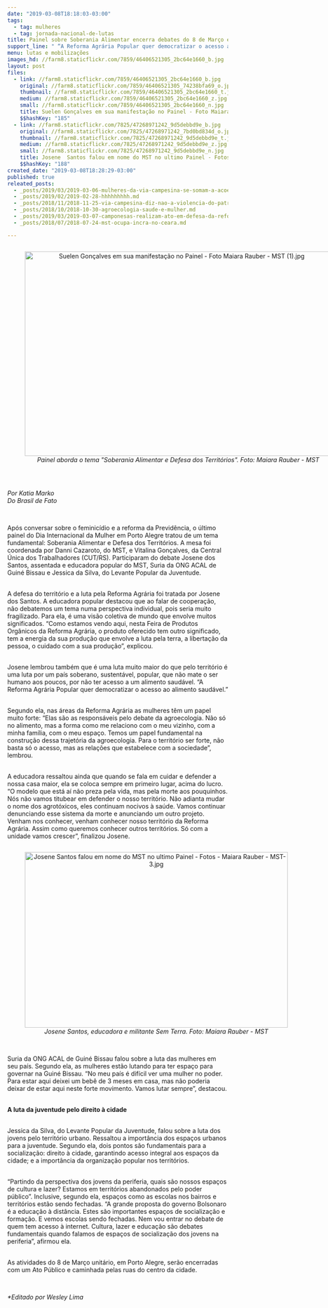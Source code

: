 ```yaml
---
date: "2019-03-08T18:18:03-03:00"
tags:
  - tag: mulheres
  - tag: jornada-nacional-de-lutas
title: Painel sobre Soberania Alimentar encerra debates do 8 de Março em Porto Alegre
support_line: " “A Reforma Agrária Popular quer democratizar o acesso ao alimento saudável”, afirma militante Sem Terra"
menu: lutas e mobilizações
images_hd: //farm8.staticflickr.com/7859/46406521305_2bc64e1660_b.jpg
layout: post
files:
  - link: //farm8.staticflickr.com/7859/46406521305_2bc64e1660_b.jpg
    original: //farm8.staticflickr.com/7859/46406521305_74238bfa69_o.jpg
    thumbnail: //farm8.staticflickr.com/7859/46406521305_2bc64e1660_t.jpg
    medium: //farm8.staticflickr.com/7859/46406521305_2bc64e1660_z.jpg
    small: //farm8.staticflickr.com/7859/46406521305_2bc64e1660_n.jpg
    title: Suelen Gonçalves em sua manifestação no Painel - Foto Maiara Rauber - MST (1).jpg
    $$hashKey: "185"
  - link: //farm8.staticflickr.com/7825/47268971242_9d5debbd9e_b.jpg
    original: //farm8.staticflickr.com/7825/47268971242_7bd0bd834d_o.jpg
    thumbnail: //farm8.staticflickr.com/7825/47268971242_9d5debbd9e_t.jpg
    medium: //farm8.staticflickr.com/7825/47268971242_9d5debbd9e_z.jpg
    small: //farm8.staticflickr.com/7825/47268971242_9d5debbd9e_n.jpg
    title: Josene  Santos falou em nome do MST no ultimo Painel - Fotos - Maiara Rauber - MST-3.jpg
    $$hashKey: "188"
created_date: "2019-03-08T18:28:29-03:00"
published: true
releated_posts:
  - _posts/2019/03/2019-03-06-mulheres-da-via-campesina-se-somam-a-acoes-para-marcar-o-8-de-marco-no-rs.md
  - _posts/2019/02/2019-02-28-hhhhhhhhh.md
  - _posts/2018/11/2018-11-25-via-campesina-diz-nao-a-violencia-do-patriarcado-e-do-capitalismo-dois-males-que-afligem-a-humanidade.md
  - _posts/2018/10/2018-10-30-agroecologia-saude-e-mulher.md
  - _posts/2019/03/2019-03-07-camponesas-realizam-ato-em-defesa-da-reforma-agraria-em-maceio.md
  - _posts/2018/07/2018-07-24-mst-ocupa-incra-no-ceara.md

---
```

<div style="text-align:center">
<figure class="image" style="display:inline-block"><img alt="Suelen Gonçalves em sua manifestação no Painel - Foto Maiara Rauber - MST (1).jpg" height="466" src="//farm8.staticflickr.com/7859/46406521305_2bc64e1660_b.jpg" width="700" />
<figcaption><em>Painel aborda o tema &quot;Soberania Alimentar e Defesa dos Territ&oacute;rios&quot;.&nbsp;Foto: Maiara Rauber - MST</em></figcaption>
</figure>
</div>

<p>&nbsp;</p>

<p><em>Por Katia Marko&nbsp;<br />
Do Brasil de Fato</em></p>

<p>&nbsp;</p>

<p>Ap&oacute;s conversar sobre o feminic&iacute;dio e a reforma da Previd&ecirc;ncia, o &uacute;ltimo painel do Dia Internacional da Mulher em Porto Alegre tratou de um tema fundamental: Soberania Alimentar e Defesa dos Territ&oacute;rios. A mesa foi coordenada por Danni Cazaroto, do MST, e Vitalina Gon&ccedil;alves, da Central &Uacute;nica dos Trabalhadores (CUT/RS). Participaram do debate Josene dos Santos, assentada e educadora popular do MST, Suria da ONG ACAL de Guin&eacute; Bissau e Jessica da Silva, do Levante Popular da Juventude.</p>

<p><br />
A defesa do territ&oacute;rio e a luta pela Reforma Agr&aacute;ria foi tratada por Josene dos Santos. A educadora popular destacou que ao falar de coopera&ccedil;&atilde;o, n&atilde;o debatemos um tema numa perspectiva individual, pois seria muito fragilizado. Para ela, &eacute; uma vis&atilde;o coletiva de mundo que envolve muitos significados. &ldquo;Como estamos vendo aqui, nesta Feira de Produtos Org&acirc;nicos da Reforma Agr&aacute;ria, o produto oferecido tem outro significado, tem a energia da sua produ&ccedil;&atilde;o que envolve a luta pela terra, a liberta&ccedil;&atilde;o da pessoa, o cuidado com a sua produ&ccedil;&atilde;o&rdquo;, explicou.</p>

<p><br />
Josene lembrou tamb&eacute;m que &eacute; uma luta muito maior do que pelo territ&oacute;rio &eacute; uma luta por um pa&iacute;s soberano, sustent&aacute;vel, popular, que n&atilde;o mate o ser humano aos poucos, por n&atilde;o ter acesso a um alimento saud&aacute;vel. &ldquo;A Reforma Agr&aacute;ria Popular quer democratizar o acesso ao alimento saud&aacute;vel.&rdquo;</p>

<p><br />
Segundo ela, nas &aacute;reas da Reforma Agr&aacute;ria as mulheres t&ecirc;m um papel muito forte: &ldquo;Elas s&atilde;o as respons&aacute;veis pelo debate da agroecologia. N&atilde;o s&oacute; no alimento, mas a forma como me relaciono com o meu vizinho, com a minha fam&iacute;lia, com o meu espa&ccedil;o. Temos um papel fundamental na constru&ccedil;&atilde;o dessa trajet&oacute;ria da agroecologia. Para o territ&oacute;rio ser forte, n&atilde;o basta s&oacute; o acesso, mas as rela&ccedil;&otilde;es que estabelece com a sociedade&rdquo;, lembrou.</p>

<p><br />
A educadora ressaltou ainda que quando se fala em cuidar e defender a nossa casa maior, ela se coloca sempre em primeiro lugar, acima do lucro. &ldquo;O modelo que est&aacute; a&iacute; n&atilde;o preza pela vida, mas pela morte aos pouquinhos. N&oacute;s n&atilde;o vamos titubear em defender o nosso territ&oacute;rio. N&atilde;o adianta mudar o nome dos agrot&oacute;xicos, eles continuam nocivos &agrave; sa&uacute;de. Vamos continuar denunciando esse sistema da morte e anunciando um outro projeto. Venham nos conhecer, venham conhecer nosso territ&oacute;rio da Reforma Agr&aacute;ria. Assim como queremos conhecer outros territ&oacute;rios. S&oacute; com a unidade vamos crescer&rdquo;, finalizou Josene.</p>

<div style="text-align:center">
<figure class="image" style="display:inline-block"><img alt="Josene  Santos falou em nome do MST no ultimo Painel - Fotos - Maiara Rauber - MST-3.jpg" height="400" src="//farm8.staticflickr.com/7825/47268971242_9d5debbd9e_b.jpg" width="600" />
<figcaption><em>Josene Santos, educadora e militante Sem Terra. Foto: Maiara Rauber - MST</em></figcaption>
</figure>
</div>

<p><br />
Suria da ONG ACAL de Guin&eacute; Bissau falou sobre a luta das mulheres em seu pa&iacute;s. Segundo ela, as mulheres est&atilde;o lutando para ter espa&ccedil;o para governar na Guin&eacute; Bissau. &ldquo;No meu pa&iacute;s &eacute; dif&iacute;cil ver uma mulher no poder. Para estar aqui deixei um beb&ecirc; de 3 meses em casa, mas n&atilde;o poderia deixar de estar aqui neste forte movimento. Vamos lutar sempre&rdquo;, destacou.</p>

<p><br />
<strong>A luta da juventude pelo direito &agrave; cidade</strong></p>

<p><br />
Jessica da Silva, do Levante Popular da Juventude, falou sobre a luta dos jovens pelo territ&oacute;rio urbano. Ressaltou a import&acirc;ncia dos espa&ccedil;os urbanos para a juventude. Segundo ela, dois pontos s&atilde;o fundamentais para a socializa&ccedil;&atilde;o: direito &agrave; cidade, garantindo acesso integral aos espa&ccedil;os da cidade; e a import&acirc;ncia da organiza&ccedil;&atilde;o popular nos territ&oacute;rios.</p>

<p><br />
&ldquo;Partindo da perspectiva dos jovens da periferia, quais s&atilde;o nossos espa&ccedil;os de cultura e lazer? Estamos em territ&oacute;rios abandonados pelo poder p&uacute;blico&rdquo;. Inclusive, segundo ela, espa&ccedil;os como as escolas nos bairros e territ&oacute;rios est&atilde;o sendo fechadas. &ldquo;A grande proposta do governo Bolsonaro &eacute; a educa&ccedil;&atilde;o &agrave; dist&acirc;ncia. Estes s&atilde;o importantes espa&ccedil;os de socializa&ccedil;&atilde;o e forma&ccedil;&atilde;o. E vemos escolas sendo fechadas. Nem vou entrar no debate de quem tem acesso &agrave; internet. Cultura, lazer e educa&ccedil;&atilde;o s&atilde;o debates fundamentais quando falamos de espa&ccedil;os de socializa&ccedil;&atilde;o dos jovens na periferia&rdquo;, afirmou ela.</p>

<p><br />
As atividades do 8 de Mar&ccedil;o unit&aacute;rio, em Porto Alegre, ser&atilde;o encerradas com um Ato P&uacute;blico e caminhada pelas ruas do centro da cidade.</p>

<p>&nbsp;</p>

<p><em>*Editado por Wesley Lima</em></p>
